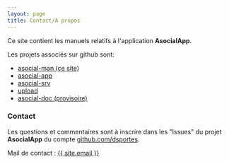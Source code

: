 ```yaml
---
layout: page
title: Contact/A propos
---
```


Ce site contient les manuels relatifs à l'application **AsocialApp**.

Les projets associés sur github sont:
- [asocial-man (ce site)](https://github.com/dsportes/asocial-man)
- [asocial-app](https://github.com/dsportes/asocial-app)
- [asocial-srv](https://github.com/dsportes/asocial-srv)
- [upload](https://github.com/dsportes/upload)
- [asocial-doc (provisoire)](https://github.com/dsportes/asocial-doc)

### Contact
Les questions et commentaires sont à inscrire dans les "Issues" du projet **AsocialApp** du compte [github.com/dsportes](https://github.com/dsportes?tab=projects).

Mail de contact : <a class="u-email" href="mailto:{{ site.email }}">{{ site.email }}</a>
